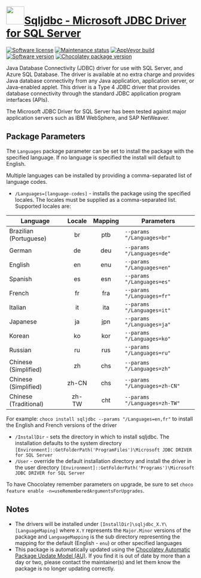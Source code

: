 # [<img src="https://cdn.jsdelivr.net/gh/dgalbraith/chocolatey-packages@7b66886c48c75ece0a8c80b175ac993b7d30cff0/icons/sqljdbc.png" width="48" height="48" />Sqljdbc - Microsoft JDBC Driver for SQL Server](https://chocolatey.org/packages/sqljdbc)

[![Software license](https://img.shields.io/badge/License-Proprietary-grey.svg)](https://github.com/microsoft/mssql-jdbc/blob/master/mssql-jdbc_auth_LICENSE)
[![Maintenance status](https://img.shields.io/badge/Maintained%3F-yes-green.svg)](https://gitHub.com/dgalbraith/chocolatey-packages/graphs/commit-activity)
[![AppVeyor build](https://img.shields.io/appveyor/ci/dgalbraith/chocolatey-packages)](https://ci.appveyor.com/project/dgalbraith/chocolatey-packages)
[![Software version](https://img.shields.io/badge/Source-v12.10.0.0-blue.svg)](https://docs.microsoft.com/en-us/sql/connect/jdbc/download-microsoft-jdbc-driver-for-sql-server)
[![Chocolatey package version](https://img.shields.io/chocolatey/v/sqljdbc?label=Chocolatey)](https://chocolatey.org/packages/sqljdbc)

Java Database Connectivity (JDBC) driver for use with SQL Server, and Azure SQL Database. The driver is available at no
extra charge and provides Java database connectivity from any Java application, application server, or Java-enabled
applet. This driver is a Type 4 JDBC driver that provides database connectivity through the standard JDBC application
program interfaces (APIs).

The Microsoft JDBC Driver for SQL Server has been tested against major application servers such as IBM WebSphere, and
SAP NetWeaver.

## Package Parameters

The `Languages` package parameter can be set to install the package with the specified language.  If no language is
specified the install will default to English.

Multiple languages can be installed by providing a comma-separated list of language codes.

* `/Languages=[language-codes]` - installs the package using the specified locales.  The locales must be supplied
as a comma-separated list.  Supported locales are:

|Language              |Locale |Mapping |Parameters                    |
|----------------------|:-----:|:------:|------------------------------|
Brazilian (Portuguese) | br    | ptb    |`--params "/Languages=br"`
German                 | de    | deu    |`--params "/Languages=de"`
English                | en    | enu    |`--params "/Languages=en"`
Spanish                | es    | esn    |`--params "/Languages=es"`
French                 | fr    | fra    |`--params "/Languages=fr"`
Italian                | it    | ita    |`--params "/Languages=it"`
Japanese               | ja    | jpn    |`--params "/Languages=ja"`
Korean                 | ko    | kor    |`--params "/Languages=ko"`
Russian                | ru    | rus    |`--params "/Languages=ru"`
Chinese (Simplified)   | zh    | chs    |`--params "/Languages=zh"`
Chinese (Simplified)   | zh-CN | chs    |`--params "/Languages=zh-CN"`
Chinese (Traditional)  | zh-TW | cht    |`--params "/Languages=zh-TW"`

For example: `choco install sqljdbc --params "/Languages=en,fr"` to install the English and French versions of the driver

* `/InstallDir` - sets the directory in which to install sqljdbc.  The installation defaults to the system
directory `[Environment]::GetFolderPath('ProgramFiles')\Microsoft JDBC DRIVER for SQL Server`
* `/User` - override the default installation directory and install the driver in the user directory
`[Environment]::GetFolderPath('Programs')\Microsoft JDBC DRIVER for SQL Server`

To have Chocolatey remember parameters on upgrade, be sure to set `choco feature enable -n=useRememberedArgumentsForUpgrades`.

## Notes

* The drivers will be installed under `[InstallDir]\sqljdbc_X.Y\[LanguageMaping]` where `X.Y` represents the
`Major.Minor` versions of the package and `LanguageMapping` is the sub directory representing the mapping for
the default (English - `enu`) or other specified languages
* This package is automatically updated using the [Chocolatey Automatic Package Update Model (AU)](https://github.com/majkinetor/au/blob/master/README.md).
If you find it is out of date by more than a day or two, please contact the maintainer(s) and let them know the package is no longer updating correctly.
